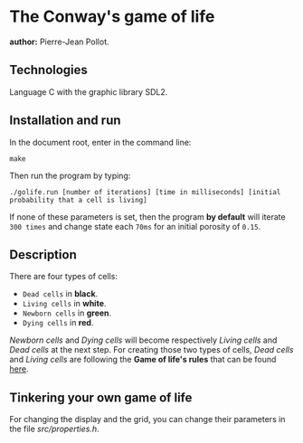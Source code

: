 # The Conway's game of life

**author:** Pierre-Jean Pollot.

## Technologies

Language C with the graphic library SDL2.

## Installation and run

In the document root, enter in the command line:

```{sh}
make
```

Then run the program by typing:

```{sh}
./golife.run [number of iterations] [time in milliseconds] [initial probability that a cell is living]
```

If none of these parameters is set, then the program **by default** will iterate `300 times` and change state each `70ms` for an initial porosity of `0.15`.

## Description

There are four types of cells:

- `Dead cells` in **black**.
- `Living cells` in **white**.
- `Newborn cells` in **green**.
- `Dying cells` in **red**.

*Newborn cells* and *Dying cells* will become respectively *Living cells* and *Dead cells* at the next step. For creating those two types of cells, *Dead cells* and *Living cells* are following the **Game of life's rules** that can be found [here](https://en.wikipedia.org/wiki/Conway%27s_Game_of_Life).

## Tinkering your own game of life

For changing the display and the grid, you can change their parameters in the file *src/properties.h*.
